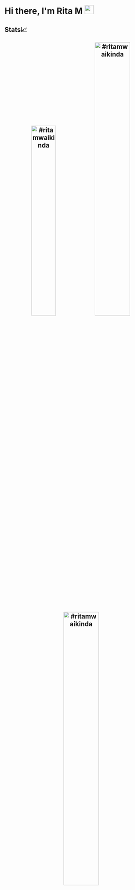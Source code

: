 <!-- ### Hi there 👋 -->

# Hi there, I'm Rita M <img src="https://github.com/TheDudeThatCode/TheDudeThatCode/blob/master/Assets/Hi.gif" width="29px">

## Stats📈 <p align="center"> <img width="40%" src="https://github-readme-stats.vercel.app/api/top-langs?username=#ritamwaikinda&show_icons=true&theme=dracula&title_color=ff8000&text_color=ffffff&bg_color=6a6a6a&locale=en&layout=compact&hide_border=true" alt="#ritamwaikinda" />  <img width="48%" src="https://github-readme-stats.vercel.app/api?username=#ritamwaikinda&show_icons=true&theme=dracula&title_color=ff8000&text_color=ffffff&bg_color=6a6a6a&locale=en&hide_border=true" alt="#ritamwaikinda" /> <img width="48%" src="https://github-readme-streak-stats.herokuapp.com/?user=#ritamwaikinda&theme=highcontrast&hide_border=true" alt="#ritamwaikinda" /> </p>

<!--
**ritamwaikinda/ritamwaikinda** is a ✨ _special_ ✨ repository because its `README.md` (this file) appears on your GitHub profile.

Here are some ideas to get you started:

- 🔭 I’m currently working on ...
- 🌱 I’m currently learning ...
- 👯 I’m looking to collaborate on ...
- 🤔 I’m looking for help with ...
- 💬 Ask me about ...
- 📫 How to reach me: ...
- 😄 Pronouns: ...
- ⚡ Fun fact: ...
-->
